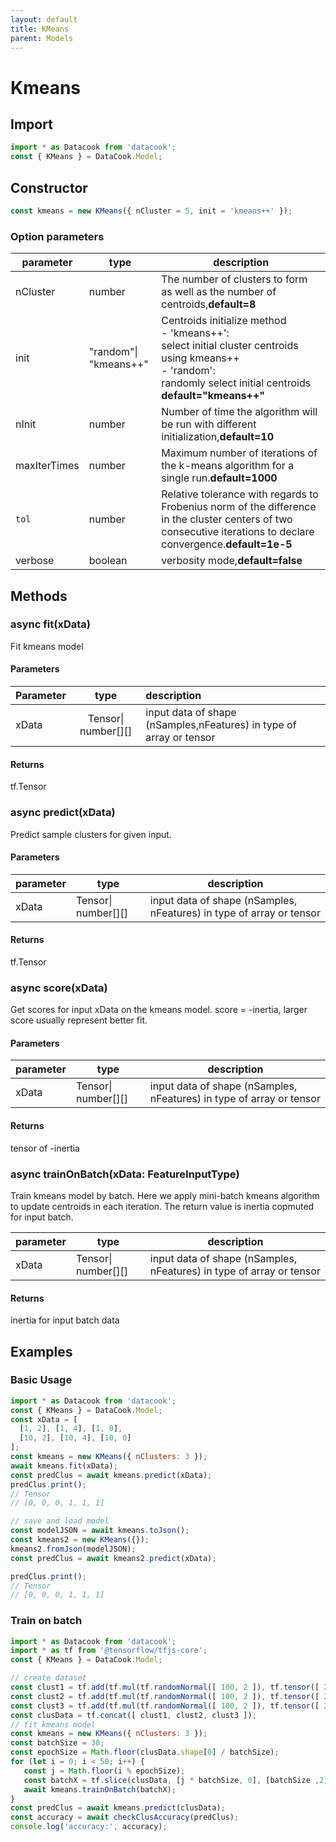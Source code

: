 ```yaml
---
layout: default
title: KMeans
parent: Models
---
```

# Kmeans

## Import

```javascript
import * as Datacook from 'datacook';
const { KMeans } = DataCook.Model;
```

## Constructor

```typescript
const kmeans = new KMeans({ nCluster = 5, init = 'kmeans++' });
```

### Option parameters

| parameter    | type                  | description                                                                                                                                                                                     |
| ------------ | --------------------- | ----------------------------------------------------------------------------------------------------------------------------------------------------------------------------------------------- |
| nCluster     | number                | The number of clusters to form as well as the number of centroids,**default=8**                                                                                                           |
| init         | "random"\| "kmeans++" | Centroids initialize method<br />- 'kmeans++': <br />select initial cluster centroids using kmeans++<br />- 'random': <br />randomly select initial centroids<br />**default="kmeans++"** |
| nInit        | number                | Number of time the algorithm will be run with different initialization,**default=10**                                                                                                     |
| maxIterTimes | number                | Maximum number of iterations of the k-means algorithm for a single run.**default=1000**                                                                                                   |
| `tol`      | number                | Relative tolerance with regards to Frobenius norm of the difference in the cluster centers of two consecutive iterations to declare convergence.**default=1e-5**                          |
| verbose      | boolean               | verbosity mode,**default=false**                                                                                                                                                          |

## Methods

### async fit(xData)

Fit kmeans model

#### Parameters

| Parameter |        type        | description                                                         |
| :-------- | :-----------------: | :------------------------------------------------------------------ |
| xData     | Tensor\| number[][] | input data of shape (nSamples,nFeatures) in type of array or tensor |

#### Returns

tf.Tensor

### async predict(xData)

Predict sample clusters for given input.

#### Parameters

| parameter | type | description |
| --------- | ---- | ----------- |
|   xData   |  Tensor\| number[][]   |     input data of shape (nSamples, nFeatures) in type of array or tensor        |

#### Returns

tf.Tensor

### async score(xData)


Get scores for input xData on the kmeans model. score = -inertia, larger score usually represent better fit.

#### Parameters

| parameter | type | description |
| --------- | ---- | ----------- |
|   xData   |  Tensor\| number[][]   |     input data of shape (nSamples, nFeatures) in type of array or tensor        |


#### Returns
tensor of -inertia

### async trainOnBatch(xData: FeatureInputType)


Train kmeans model by batch. Here we apply mini-batch kmeans algorithm to
update centroids in each iteration. The return value is inertia copmuted for input batch.


| parameter | type | description |
| --------- | ---- | ----------- |
|   xData   |  Tensor\| number[][]   |     input data of shape (nSamples, nFeatures) in type of array or tensor        |

#### Returns

inertia for input batch data


## Examples

### Basic Usage

```javascript
import * as Datacook from 'datacook';
const { KMeans } = DataCook.Model;
const xData = [
  [1, 2], [1, 4], [1, 0],
  [10, 2], [10, 4], [10, 0]
];
const kmeans = new KMeans({ nClusters: 3 });
await kmeans.fit(xData);
const predClus = await kmeans.predict(xData);
predClus.print();
// Tensor
// [0, 0, 0, 1, 1, 1]

// save and load model
const modelJSON = await kmeans.toJson();
const kmeans2 = new KMeans({});
kmeans2.fromJson(modelJSON);
const predClus = await kmeans2.predict(xData);

predClus.print();
// Tensor
// [0, 0, 0, 1, 1, 1]

```


### Train on batch

```javascript
import * as Datacook from 'datacook';
import * as tf from '@tensorflow/tfjs-core';
const { KMeans } = DataCook.Model;

// create dataset
const clust1 = tf.add(tf.mul(tf.randomNormal([ 100, 2 ]), tf.tensor([ 2, 2 ])), tf.tensor([ 5, 5 ]));
const clust2 = tf.add(tf.mul(tf.randomNormal([ 100, 2 ]), tf.tensor([ 2, 2 ])), tf.tensor([ 10, 0 ]));
const clust3 = tf.add(tf.mul(tf.randomNormal([ 100, 2 ]), tf.tensor([ 2, 2 ])), tf.tensor([ -10, 0 ]));
const clusData = tf.concat([ clust1, clust2, clust3 ]);
// fit kmeans model
const kmeans = new KMeans({ nClusters: 3 });
const batchSize = 30;
const epochSize = Math.floor(clusData.shape[0] / batchSize);
for (let i = 0; i < 50; i++) {
   const j = Math.floor(i % epochSize);
   const batchX = tf.slice(clusData, [j * batchSize, 0], [batchSize ,2]);
   await kmeans.trainOnBatch(batchX);
}
const predClus = await kmeans.predict(clusData);
const accuracy = await checkClusAccuracy(predClus);
console.log('accuracy:', accuracy);
```
